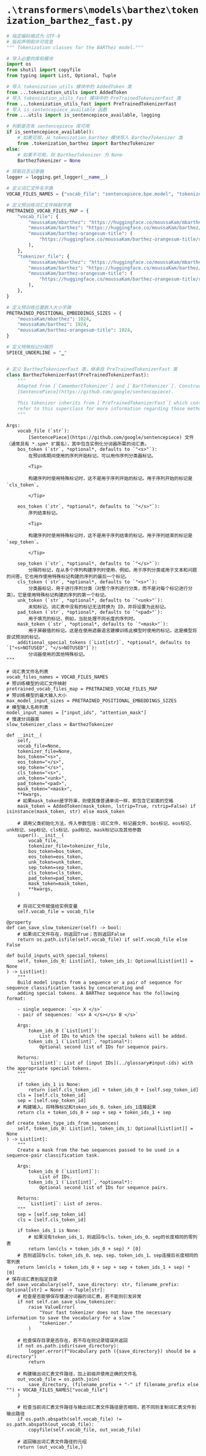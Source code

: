 # `.\transformers\models\barthez\tokenization_barthez_fast.py`

```py
# 指定编码格式为 UTF-8
# 版权声明和许可信息
""" Tokenization classes for the BARThez model."""

# 导入必要的库和模块
import os
from shutil import copyfile
from typing import List, Optional, Tuple

# 导入 tokenization_utils 模块中的 AddedToken 类
from ...tokenization_utils import AddedToken
# 导入 tokenization_utils_fast 模块中的 PreTrainedTokenizerFast 类
from ...tokenization_utils_fast import PreTrainedTokenizerFast
# 导入 is_sentencepiece_available 函数
from ...utils import is_sentencepiece_available, logging

# 判断是否有 sentencepiece 库可用
if is_sentencepiece_available():
    # 如果可用，从 tokenization_barthez 模块导入 BarthezTokenizer 类
    from .tokenization_barthez import BarthezTokenizer
else:
    # 如果不可用，则 BarthezTokenizer 为 None
    BarthezTokenizer = None

# 获取日志记录器
logger = logging.get_logger(__name__)

# 定义词汇文件名字典
VOCAB_FILES_NAMES = {"vocab_file": "sentencepiece.bpe.model", "tokenizer_file": "tokenizer.json"}

# 定义预训练词汇文件映射字典
PRETRAINED_VOCAB_FILES_MAP = {
    "vocab_file": {
        "moussaKam/mbarthez": "https://huggingface.co/moussaKam/mbarthez/resolve/main/sentencepiece.bpe.model",
        "moussaKam/barthez": "https://huggingface.co/moussaKam/barthez/resolve/main/sentencepiece.bpe.model",
        "moussaKam/barthez-orangesum-title": (
            "https://huggingface.co/moussaKam/barthez-orangesum-title/resolve/main/sentencepiece.bpe.model"
        ),
    },
    "tokenizer_file": {
        "moussaKam/mbarthez": "https://huggingface.co/moussaKam/mbarthez/resolve/main/tokenizer.json",
        "moussaKam/barthez": "https://huggingface.co/moussaKam/barthez/resolve/main/tokenizer.json",
        "moussaKam/barthez-orangesum-title": (
            "https://huggingface.co/moussaKam/barthez-orangesum-title/resolve/main/tokenizer.json"
        ),
    },
}

# 定义预训练位置嵌入大小字典
PRETRAINED_POSITIONAL_EMBEDDINGS_SIZES = {
    "moussaKam/mbarthez": 1024,
    "moussaKam/barthez": 1024,
    "moussaKam/barthez-orangesum-title": 1024,
}

# 定义特殊标记分隔符
SPIECE_UNDERLINE = "▁"


# 定义 BarthezTokenizerFast 类，继承自 PreTrainedTokenizerFast 类
class BarthezTokenizerFast(PreTrainedTokenizerFast):
    """
    Adapted from [`CamembertTokenizer`] and [`BartTokenizer`]. Construct a "fast" BARThez tokenizer. Based on
    [SentencePiece](https://github.com/google/sentencepiece).

    This tokenizer inherits from [`PreTrainedTokenizerFast`] which contains most of the main methods. Users should
    refer to this superclass for more information regarding those methods.
    """
```  
    Args:
        vocab_file (`str`):
            [SentencePiece](https://github.com/google/sentencepiece) 文件（通常具有 *.spm* 扩展名），其中包含实例化分词器所需的词汇表。
        bos_token (`str`, *optional*, defaults to `"<s>"`):
            在预训练期间使用的序列开始标记。可以用作序列分类器标记。

            <Tip>

            构建序列时使用特殊标记时，这不是用于序列开始的标记。用于序列开始的标记是 `cls_token`。

            </Tip>

        eos_token (`str`, *optional*, defaults to `"</s>"`):
            序列结束标记。

            <Tip>

            构建序列时使用特殊标记时，这不是用于序列结束的标记。用于序列结束的标记是 `sep_token`。

            </Tip>

        sep_token (`str`, *optional*, defaults to `"</s>"`):
            分隔符标记，在从多个序列构建序列时使用，例如，用于序列分类或用于文本和问题的问答。它也用作使用特殊标记构建的序列的最后一个标记。
        cls_token (`str`, *optional*, defaults to `"<s>"`):
            分类器标记，用于进行序列分类（对整个序列进行分类，而不是对每个标记进行分类）。它是使用特殊标记构建的序列的第一个标记。
        unk_token (`str`, *optional*, defaults to `"<unk>"`):
            未知标记。词汇表中没有的标记无法转换为 ID，并将设置为此标记。
        pad_token (`str`, *optional*, defaults to `"<pad>"`):
            用于填充的标记，例如，当批处理不同长度的序列时。
        mask_token (`str`, *optional*, defaults to `"<mask>"`):
            用于屏蔽值的标记。这是在使用遮蔽语言建模训练此模型时使用的标记。这是模型将尝试预测的标记。
        additional_special_tokens (`List[str]`, *optional*, defaults to `["<s>NOTUSED", "</s>NOTUSED"]`):
            分词器使用的其他特殊标记。
    """

    # 词汇表文件名列表
    vocab_files_names = VOCAB_FILES_NAMES
    # 预训练模型的词汇文件映射
    pretrained_vocab_files_map = PRETRAINED_VOCAB_FILES_MAP
    # 预训练模型的最大输入大小
    max_model_input_sizes = PRETRAINED_POSITIONAL_EMBEDDINGS_SIZES
    # 模型输入名称列表
    model_input_names = ["input_ids", "attention_mask"]
    # 慢速分词器类
    slow_tokenizer_class = BarthezTokenizer

    def __init__(
        self,
        vocab_file=None,
        tokenizer_file=None,
        bos_token="<s>",
        eos_token="</s>",
        sep_token="</s>",
        cls_token="<s>",
        unk_token="<unk>",
        pad_token="<pad>",
        mask_token="<mask>",
        **kwargs,
        # 如果mask_token是字符串，则使其像普通单词一样，即包含它前面的空格
        mask_token = AddedToken(mask_token, lstrip=True, rstrip=False) if isinstance(mask_token, str) else mask_token

        # 调用父类初始化方法，传入参数包括：词汇文件、标记器文件、bos标记、eos标记、unk标记、sep标记、cls标记、pad标记、mask标记以及其他参数
        super().__init__(
            vocab_file,
            tokenizer_file=tokenizer_file,
            bos_token=bos_token,
            eos_token=eos_token,
            unk_token=unk_token,
            sep_token=sep_token,
            cls_token=cls_token,
            pad_token=pad_token,
            mask_token=mask_token,
            **kwargs,
        )

        # 将词汇文件赋值给实例变量
        self.vocab_file = vocab_file

    @property
    def can_save_slow_tokenizer(self) -> bool:
        # 如果词汇文件存在，则返回True；否则返回False
        return os.path.isfile(self.vocab_file) if self.vocab_file else False

    def build_inputs_with_special_tokens(
        self, token_ids_0: List[int], token_ids_1: Optional[List[int]] = None
    ) -> List[int]:
        """
        Build model inputs from a sequence or a pair of sequence for sequence classification tasks by concatenating and
        adding special tokens. A BARThez sequence has the following format:

        - single sequence: `<s> X </s>`
        - pair of sequences: `<s> A </s></s> B </s>`

        Args:
            token_ids_0 (`List[int]`):
                List of IDs to which the special tokens will be added.
            token_ids_1 (`List[int]`, *optional*):
                Optional second list of IDs for sequence pairs.

        Returns:
            `List[int]`: List of [input IDs](../glossary#input-ids) with the appropriate special tokens.
        """

        if token_ids_1 is None:
            return [self.cls_token_id] + token_ids_0 + [self.sep_token_id]
        cls = [self.cls_token_id]
        sep = [self.sep_token_id]
        # 构建输入，将特殊标记和token_ids_0、token_ids_1连接起来
        return cls + token_ids_0 + sep + sep + token_ids_1 + sep

    def create_token_type_ids_from_sequences(
        self, token_ids_0: List[int], token_ids_1: Optional[List[int]] = None
    ) -> List[int]:
        """
        Create a mask from the two sequences passed to be used in a sequence-pair classification task.

        Args:
            token_ids_0 (`List[int]`):
                List of IDs.
            token_ids_1 (`List[int]`, *optional*):
                Optional second list of IDs for sequence pairs.

        Returns:
            `List[int]`: List of zeros.
        """
        sep = [self.sep_token_id]
        cls = [self.cls_token_id]

        if token_ids_1 is None:
            # 如果没有token_ids_1，则返回与cls、token_ids_0、sep的长度相同的零列表
            return len(cls + token_ids_0 + sep) * [0]
        # 否则返回与cls、token_ids_0、sep、sep、token_ids_1、sep连接后长度相同的零列表
        return len(cls + token_ids_0 + sep + sep + token_ids_1 + sep) * [0]
    # 保存词汇表到指定目录
    def save_vocabulary(self, save_directory: str, filename_prefix: Optional[str] = None) -> Tuple[str]:
        # 检查是否能够保存慢速分词器的词汇表，若不能则引发异常
        if not self.can_save_slow_tokenizer:
            raise ValueError(
                "Your fast tokenizer does not have the necessary information to save the vocabulary for a slow "
                "tokenizer."
            )

        # 检查保存目录是否存在，若不存在则记录错误并返回
        if not os.path.isdir(save_directory):
            logger.error(f"Vocabulary path ({save_directory}) should be a directory")
            return
        
        # 构建输出词汇表文件路径，加上前缀并使用正确的文件名
        out_vocab_file = os.path.join(
            save_directory, (filename_prefix + "-" if filename_prefix else "") + VOCAB_FILES_NAMES["vocab_file"]
        )

        # 检查当前词汇表文件路径与输出词汇表文件路径是否相同，若不同则复制词汇表文件到输出路径
        if os.path.abspath(self.vocab_file) != os.path.abspath(out_vocab_file):
            copyfile(self.vocab_file, out_vocab_file)

        # 返回输出词汇表文件路径的元组
        return (out_vocab_file,)
```